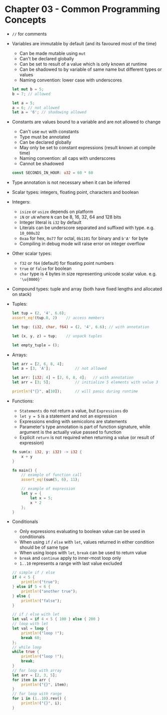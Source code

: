 # Chapter 03 - Common Programming Concepts

- `//` for comments

- Variables are immutable by default (and its favoured most of the time)
    * Can be made mutable using `mut`
    * Can't be declared globally
    * Can be set to result of a value which is only known at runtime
    * Can be shadowed to by variable of same name but different types or values
    * Naming convention: lower case with underscores

    ```rust
    let mut b = 5;
    b = 7; // allowed
    
    let a = 5;
    a = 6; // not allowed
    let a = '6'; // shadowing allowed
    ```

- Constants are values bound to a variable and are not allowed to change
    * Can't use `mut` with constants
    * Type must be annotated
    * Can be declared globally
    * May only be set to constant expressions (result known at compile time)
    * Naming convention: all caps with underscores
    * Cannot be shadowed

    ```rust
    const SECONDS_IN_HOUR: u32 = 60 * 60
    ```

- Type annotation is not necessary when it can be inferred

- Scalar types: integers, floating point, characters and boolean

- Integers:
    * `isize` or `usize` depends on platform
    * `iN` or `uN` where `N` can be 8, 16, 32, 64 and 128 bits
    * Integer literal is `i32` by default
    * Literals can be underscore separated and suffixed with type. e.g. `10_000u32`
    * `0xaa` for hex, `0o77` for octal, `0b1101` for binary and `b'A'` for byte
    * Compiling in debug mode will raise error on integer overflow

- Other scalar types:
    * `f32` or `f64` (default) for floating point numbers
    * `true` or `false` for boolean
    * `char` type is 4 bytes in size representing unicode scalar value. e.g. `'\u{0000}'`

- Compound types: tuple and array (both have fixed lengths and allocated on stack)

- Tuples:

    ```rust
    let tup = (2, '4', 6.6);
    assert_eq!(tup.0, 2)    // access members
    
    let tup: (i32, char, f64) = (2, '4', 6.6); // with annotation

    let (x, y, z) = tup;    // unpack tuples

    let empty_tuple = ();
    ```

- Arrays:

    ```rust
    let arr = [2, 6, 8, 4];
    let a = [3, 'A'];           // not allowed

    let arr: [i32; 4] = [2, 6, 8, 4];   // with annotation
    let arr = [3; 5];           // initialize 5 elements with value 3

    println!("{}", a[10]);      // will panic during runtime
    ```

- Functions:
    * `Statements` do not return a value, but `Expressions` do
    * `let y = 5` is a statement and not an expression
    * Expressions ending with semicolons are statements
    * Parameter's type annotation is part of function signature, while argument is the actually value passed to function
    * Explicit `return` is not required when returning a value (or result of expression)

    ```rust
    fn sum(x: i32, y: i32) -> i32 {
        x + y
    }

    fn main() {
        // example of function call
        assert_eq!(sum(5, 6), 11);

        // example of expression
        let y = {
            let x = 5;
            x * 2
        };
    }
    ```

- Conditionals
    * Only expressions evaluating to boolean value can be used in conditionals
    * When using `if` / `else` with `let`, values returned in either condition should be of same type
    * When using loops with `let`, `break` can be used to return value
    * `break` and `continue` apply to inner-most loop only
    * `1..10` represents a range with last value excluded
    
    ```rust
    // simple if / else
    if 4 < 5 {
        println!("true");
    } else if 5 < 6 {
        println!("another true");
    } else {
        println!("false");
    }

    // if / else with let
    let val = if 4 < 5 { 100 } else { 200 }
    // loop with let
    let val = loop {
        println!("loop !");
        break 60;
    };
    // while loop
    while true {
        println!("loop !");
        break;
    }
    // for loop with array
    let arr = [2, 3, 5];
    for item in arr {
        println!("{}", item);
    }
    // for loop with range
    for i in (1..10).rev() {
        println!("{}", i);
    }
    ```
